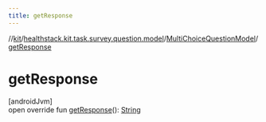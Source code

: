 ```yaml
---
title: getResponse
---
```

//[kit](../../../index.html)/[healthstack.kit.task.survey.question.model](../index.html)/[MultiChoiceQuestionModel](index.html)/[getResponse](get-response.html)



# getResponse



[androidJvm]\
open override fun [getResponse](get-response.html)(): [String](https://kotlinlang.org/api/latest/jvm/stdlib/kotlin/-string/index.html)




